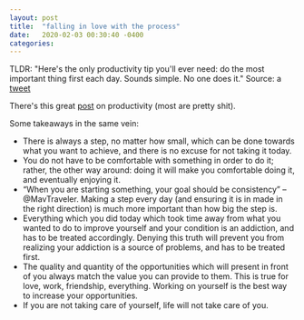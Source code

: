 ```yaml
---
layout: post
title:  "falling in love with the process"
date:   2020-02-03 00:30:40 -0400
categories:
---
```

TLDR: "Here's the only productivity tip you'll ever need: do the most important thing first each day. Sounds simple. No one does it." Source: a [tweet](https://twitter.com/JamesClear/status/893531991437475840?ref_src=twsrc%5Etfw%7Ctwcamp%5Etweetembed%7Ctwterm%5E893531991437475840&ref_url=https%3A%2F%2Fwww.luca-dellanna.com%2Fsolving-the-sources-of-your-problems%2F)

There's this great [post](https://www.luca-dellanna.com/solving-the-sources-of-your-problems/?ck_subscriber_id=334907275) on productivity (most are pretty shit).

Some takeaways in the same vein:

- There is always a step, no matter how small, which can be done towards what you want to achieve, and there is no excuse for not taking it today.
- You do not have to be comfortable with something in order to do it; rather, the other way around: doing it will make you comfortable doing it, and eventually enjoying it.
- “When you are starting something, your goal should be consistency” – @MavTraveler. Making a step every day (and ensuring it is in made in the right direction) is much more important than how big the step is.
- Everything which you did today which took time away from what you wanted to do to improve yourself and your condition is an addiction, and has to be treated accordingly. Denying this truth will prevent you from realizing your addiction is a source of problems, and has to be treated first.
- The quality and quantity of the opportunities which will present in front of you always match the value you can provide to them. This is true for love, work, friendship, everything. Working on yourself is the best way to increase your opportunities.
- If you are not taking care of yourself, life will not take care of you.
